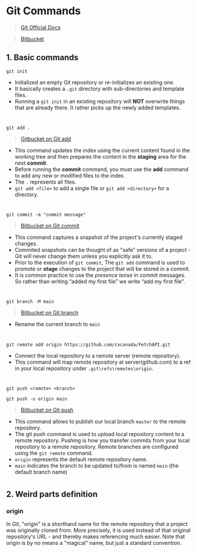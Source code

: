 # **Git Commands**

>[Git Official Docs](https://git-scm.com/doc)

>[Bitbucket](https://www.atlassian.com/git/tutorials/setting-up-a-repository)

## 1. **Basic commands**

```git
git init
```
- Initialized an empty Git repository or re-initializes an existing one. 
- It basically creates a `.git` directory with sub-directories and template files. 
- Running a `git init` in an existing repository will **NOT** overwrite things that are already there. It rather picks up the newly added templates.

#
```git
git add .
```
> [Gitbucket on Git add](https://www.atlassian.com/git/tutorials/saving-changes)
- This command updates the index using the current content found in the working tree and then prepares the content in the **staging** area for the next **commit**. 
- Before running the **commit** command, you must use the **add** command to add any new or modified files to the index.
- The `.` represents all files.
- `git add <file>` to add a single file or `git add <directory>` for a directory.


#
```git
git commit -m "commit message"
```
> [Bitbucket on Git commit](https://www.atlassian.com/git/tutorials/saving-changes/git-commit)
- This command captures a snapshot of the project's currently staged changes. 
- Commited snapshots can be thought of as "safe" versions of a project - Git will never change them unless you explicitly ask it to. 
- Prior to the execution of `git commit`, The `git add` command is used to promote or **stage** changes to the project that will be stored in a commit.
- It is common practice to use the *presence tense* in commit messages. So rather than writing “added my first file” we write “add my first file”.



#
```git
git branch -M main
```
>[Bitbucket on Git branch](https://www.atlassian.com/git/tutorials/using-branches)
- Rename the current branch to `main`


#
```git
git remote add origin https://github.com/cxcanada/FetchAPI.git
```
- Connect the local repository to a remote server (remote repository).
- This command will map remote repository at server(github.com) to a ref in your local repository under `.git\refs\remotes\origin`.


#
```git
git push <remote> <branch>

git push -u origin main
```
>[Bitbucket on Git push](https://www.atlassian.com/git/tutorials/syncing/git-push)

- This command allows to publish our local branch `master` to the remote repository.
- The git push command is used to upload local repository content to a remote repository. Pushing is how you transfer commits from your local repository to a remote repository. Remote branches are configured using the `git remote` command.
- `origin` represents the default remote repository name.
- `main` indicates the branch to be updated to/from is named `main` (the default branch name) 

#

## 2. **Weird parts definition**

### **origin**
In Git, "origin" is a shorthand name for the remote repository that a project was originally cloned from. More precisely, it is used instead of that original repository's URL - and thereby makes referencing much easier. Note that origin is by no means a "magical" name, but just a standard convention.